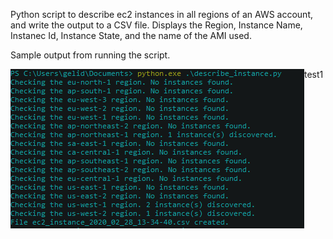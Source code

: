 Python script to describe ec2 instances in all regions of an AWS account, and write the output to a CSV file.
Displays the Region, Instance Name, Instanec Id, Instance State, and the name of the AMI used.


Sample output from running the script.

<img align="left" src="images/describe_ec2_example.PNG">

test1

